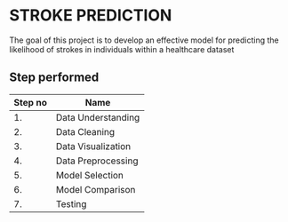 # STROKE PREDICTION
The goal of this project is to develop an effective model for predicting the likelihood of strokes in individuals within a healthcare dataset
 
 ## Step performed 
 |Step no|Name|
 |-|-|
|1.| Data Understanding |
|2.| Data Cleaning|
|3.| Data Visualization|
|4.| Data Preprocessing |
|5.| Model Selection|
|6.| Model Comparison|
|7.| Testing|



